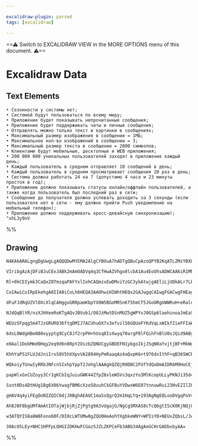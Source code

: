 ```yaml
---

excalidraw-plugin: parsed
tags: [excalidraw]

---
```

==⚠  Switch to EXCALIDRAW VIEW in the MORE OPTIONS menu of this document. ⚠==


# Excalidraw Data
## Text Elements
    • Сезонности у системы нет;
    • Системой будут пользоваться по всему миру;
    • Приложение будет показывать непрочитанные сообщения;
    • Приложение будет поддерживать чаты и личные сообщения;
    • Отправлять можно только текст и картинки в сообщениях;
    • Максимальный размер изображения в сообщении = 1МБ;
    • Максимальное кол-во изображений в сообщении = 3;
    • Максимальный размер текста в сообщении = 2000 символов;
    • Клиентами будут мобильные, десктопные и WEB приложения;
    • 200 000 000 уникальных пользователей заходят в приложение каждый день;
    • Каждый пользователь в среднем отправляет 10 сообщений в день;
    • Каждый пользователь в среднем просматривает сообщения 20 раз в день;
    • Система должна работать 24 на 7 (допустимо 4 часа и 23 минуты простоя в год);
    • Приложение должно показывать статусы онлайн/оффлайн пользователей, а также когда пользователь был последний раз в сети;
    • Сообщение до получателя должно успевать доходить за 3 секунды (если пользователя нет в сети - ему должно прийти Push уведомление на мобильный телефон);
    • Приложение должно поддерживать кросс-девайсную синхронизацию); ^xhL3y9nV

%%
## Drawing
```compressed-json
N4KAkARALgngDgUwgLgAQQQDwMYEMA2AlgCYBOuA7hADTgQBuCpAzoQPYB2KqATLZMzYBXUtiRoIACyhQ4zZAHoFAc0JRJQgEYA6bGwC2CgF7N6hbEcK4OCtptbErHALRY8RMpWdx8Q1TdIEfARcZgRmBShcZQUebQA2BJo6IIR9BA4oZm4AbXAwUDAi6HhxdCgsKGSiyEYWdi40ABYABgBmfmK61k4AOU4xbgBGAA4AVgBOSZaWngB2TshCZgAR

VIribgAzAjDFiBJuCExJABk2mAmOADVq4q3CfHwAZVhgo8lcbA1Au4EoUhsADWCAA6iR1MN9swAcCEK8YO8JIIPH8IIC/JIOOFsmghvs2HAvmoYMMZvtrMokagWvtMNxnGM2kNtGMmk02i0hnMhm0pm0xvtSXiWk1WRM2iMJkMeBMWiMWvEOdDYSCAMJsfBsUhHADEQwQBoNaM0XyBygxHGIGq1OokAOszCJgUyaIoEMkwzmTQm2lmPHmcxGbR47

Rl+0kCEIymk3CaQxZ8TmsqaPAFYxlIehCAQmzxEwDMviYzGC3ykAtwjgAEliLjUDkALr7LbkdK17gcIRPfaW4jY5j1rs98sQTTCK0AUWC6Uy9ab+yEcGIuA2XvTScmQwmBf2RA4QM73fwe7Y2BBedQO3we1HW04UGehCMZVDrODSp53LmY3iQ3iLYPgAYrg+iPMKqD4qOFSYFUEioAhqCAEQEqCAIQggCsIIA7CCAHwggC8ILh2GAIIggBCIIAHC

CoIAwiCoIRpEkehgA8IIA0iCoLh6HEQA3AAOhwiHIWhtHEQx2GAJwgqCAIwgFGACwgFHEaggD8INhgDcIIAMiA4YATCCAAwgxHKYRgDyIPJ2GoGphEMVR9GkYAAiAUVxPGIShgD4IBZpGKdhgBsIOhuGkeh4lSWxBmAFwgGmYYxmnaSx6FyRZ2GAOIgpHERp+GMd5hHYdhYmAJIgHmkbpNm8Q5Tkue5nneRJkl+QpkllRZrmkaFymoNFWnMeRimk

dFuFJdRqUZVlOXcXlqCAHggxGRRpamKbpYX0W5BGoMRSnKf5hmCf5JGoORgUWWRuH+eRaldWlmWebpgCiILldmoIAOCAaatpH0RpKkdaJFlBfR6EWetOFiS9RXZUZB09Z55EALyQZdgCIIOdCEoddt33Y92HeUtinOGphmkV9P1ZaJ+0pYdWUg6gbRQ3xsM0fDylPagL2YW9H0rSRGn/XjgOkYToYzNRd1oy5akkyhgBYIK1HnxeZPnSbJ01ic5l

NJdQqBlYR/nzXJHXeeRoKTgAQvJBVub1/O8JzMwtDSnMUZ5gWPYxJ0GSp6laehinoaJmEaSd2GSZN/2Rc5+vFaggWuZJjGiWVuHKYbAsacHod26p2GhU79W4xZ6GSax9GoNhI0veNul+UMpss0dpE4wrHmR/1F3R7HokKfbieOypzNpxnDG60R93EU5ml+SXvVG9TQX/eHVe2dD/F0fdCtKa5uFMy9Yk51p9U8E0LFM3MqAABSSdhckUSRd2GRvj

WEUz5Fpqg5m4TJzGRUR836ftgDMIJ7ACUhuOX7v3efvil56GQUoFYKdVqLxWIkfZieFFIaWErhBQ2FAAiIMguBCD44O0Es7YS8smbxX8u5QO2FX6SSZg3BOScW5iUYopAyhFnYZzLsPTCzM2KkUNqhbqpd/7AKUhRRq2D9IAKAZRQicl0LgP3h7SScV6puyJtRdC/kLYh13uhBh5EKFYKdvpVislcbsNQM4VAplZ6ANmr7YSZFUAAAUhDMEkJRNS

6dsL0WdgHBeN80oyyptg9CyC8Jf2rpPH+hUsq8IsXwyq70argP8lFQihFnBlU0sJQid9AByIFzXCJ0oqeTdoAMRBSKZK/micgFAAAqlQjgDQwjhfCT9yJURotPZi+jOECSEqJUqMlMFN20npAyRkTL0TMpZayIS+JhP9l5cW5VsKgJCqvcKj9YrxUSslbhBspn5V/hE+ZskKpVTiSswRzVUCtXap1Aex1DbDVGvnKaM1loLSWnNZRa0NoaS2qRHa

e0Aal1OobMmd0Hqy2eq9d6n00pY2OszbZQNUCgyGBDEFN1ybgoIkjJSqN0aYxjtjBF+MkWg2Jrsq6GKwXW0hbTaFDN4rEtZuzE2XN6I80TlHYWuFRbkV6ZLHx1t0Ly0VsrA+at1qoE1jrX24S7kUo5mbU2rKLakStrLW22iBlOxdqgN2Mjvb7VlbMpGMcQ5h0rlHM1cctVUJTtRNumds65zGhNQuxdEXMP2mPK1dd+l2tbunJ1j9CLd17hpfunr9

KhhYaPS1FLUJdJniIrxS8V5hXXpvVA2894HyPmRaaqAz4aQvpK6+t976dxIthF+qB36SWCRPaZes/7mNESAoKyywqMygYRGBuF0GIJQWg+BuF/XNxdnguaN0iFLVIeQhaOjqG0PoYwzytK2FkU4Z63hdsBHN2EXPWaR8JFSOwjIuReqmZtCUSo3Caid4aNauOoR4UDFKJsSYsxKbgFOWseRexjjnGuPcQcrxUtfFx38YE3CjaBozNbT+gyMTqq1R

WQkoiyTUnwIyRRbJNFcn5IxhpYppT2JohglAAAgkQZQjR0DBC2FUfYdQoDmAIDR6M9HoCEjRHoTIuBCDYlIB2NAw4Tyjm1NGITBBqmwVqRdepeECLH0olzNpb7OnTxEuLPptrV5DIUiMsx5krLfxbQc0qCylngNYmsuKCUJW3OyuZ/ZAcrNHM9ictDYVzmSquU5qN9yXVPPqtNUR80VLvIZZKza21dpMqBWdCloKKZUxpnTGF31CXwtxp6wmqLIY

papWlxGxCUZoyy3Cr1gKCbIqJuiuGWK44ZfpZ8xleWSVs3qxzYu3MlKcopULLyPKNJi35d46WQqRUaLFarTqGtta6zcy5hVxt1um1VeqjqmrF3apwVeg177jWtqDuaiuEdfXnf09g+1hFHUdxzo8t1ski61fXXGy7Q3rX1z2wG1OQaO4hrDWhyNXXo2mxpp98edSk1MxTYvDSy9IFrw3l4nN+9D7H0LcW0tV8b0VuIg/RJz9/r1rgxdBDBykMdrA

Ssnt0Ds4DtHUg1Bg6X06twagfBM6cXzo58uuhCkGFBuYVDwxW6E07tnnuwRui23HvEZIlZ0jPaXoUTekyd6H1Pq0X9g9b7N3kS/WMhXv6y42MA04iiLj96gc8UzCDNKPnOxgxT0JFmA40687Enz9UMNJJScr9JWScl5LwsR0jZS9xCYQAACSjDGOCkFtA8EFKOU0YR9xlFaB0UcuAhBQDYAAJXCM+MoAIhAIH2EJ4gWAji4BaBAfIABfcAzY6C4D

gHAV4q4yiFEgOoNIZQIC0djJ0BghAEAUC1maSsQgrQ2m1HqLYq+193AgNgEQLooDVgqPoV4gJ1SamXxIfUhoL8b636QHfe+0iz/PPPxfJ+7TlHIBwJ0uAd9X+3xkXf++gJHgXg3gR9PhvgRAkAJ9r9b999D84RwRiBIQ8QoDf9Mg78D9VR4QQCjgURDgUCb8/90Di9hAYwBx6woJihoDCD98AB5IkbAEkMkWkfITfVA//NIICYCUCcCKEFgqgtAg

Ah8J8F8bgUMfAmAtIOTajWjbjRjZjPgtg9A3vUgajG/NgCgSMXAS8cTcQ6gtIScK0KjNQjQkIS8CAL/QEKgXQgQtIIwywypUoI4PsDfZgbAQEJ4AADW4FLDmFZB5A5C5HjHXl3BYNcPcPwAAE1RDgwEgiw2RmR4iWh09igjA2ADBuAB9agCAq9uAWgEgeAExRRW9rD2D9BiCF9+wcQnCJxNgJ8LQSBhDXxmDih6jiBXgEA4BvC6jSASAABZNgOvA

w3ATQYIS8a8W8Fono60F/DI0cLWTUMw0gZQU0HeAohYXgbkeWNY+WPIsYD+NEUvZQbsL/Jw5Y3AVYzkLYy43ga43Y/Y4ohQggzIOAkEOgtjTgIcY8CfVsUCBAUvK0JgITZQWYmoDADgYY0Y7gSvavUcbAIgTotAaE/YcE9IKE0gKvAkQvbPNEqvB44oOwAAKwQGwCyGeHBLgH6MGPBJGNzG2F2BhOKC+DY0YEqTSPwBBOKFgEQBwNSBJIaD4wcSL

30AcO5LEy+NHC1HPFpLQHGIZOKHwFCGoz5JZLZKPCeFb3ABb34AgAeGCHrGADbxbyAA=
```
%%